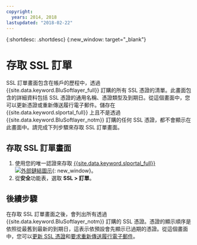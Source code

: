 ```yaml
---
copyright:
  years: 2014, 2018
lastupdated: "2018-02-22"
---
```


{:shortdesc: .shortdesc}
{:new_window: target="_blank"}

# 存取 SSL 訂單

SSL 訂單畫面包含在帳戶的歷程中，透過 {{site.data.keyword.BluSoftlayer_full}} 訂購的所有 SSL 憑證的清單。此畫面包含的詳細資料包括 SSL 憑證的通用名稱、憑證類型及到期日。從這個畫面中，您可以更新憑證或重新傳送履行電子郵件。儲存在 {{site.data.keyword.slportal_full}} 上且不是透過 {{site.data.keyword.BluSoftlayer_notm}} 訂購的任何 SSL 憑證，都不會顯示在此畫面中。請完成下列步驟來存取 SSL 訂單畫面。

## 存取 SSL 訂單畫面

1. 使用您的唯一認證來存取 [{{site.data.keyword.slportal_full}} ![外部鏈結圖示](../../icons/launch-glyph.svg "外部鏈結圖示")](https://control.softlayer.com/){: new_window}。
2. 從**安全**功能表，選取 **SSL > 訂單**。

## 後續步驟

在存取 SSL 訂單畫面之後，會列出所有透過 {{site.data.keyword.BluSoftlayer_notm}} 訂購的 SSL 憑證。憑證的顯示順序是依照從最舊到最新的到期日，這表示依預設會先顯示已過期的憑證。從這個畫面中，您可以[更新 SSL 憑證](renew-ssl-certificate.html)和[要求重新傳送履行電子郵件](request-ssl-certificate-fulfillment-email.html)。
